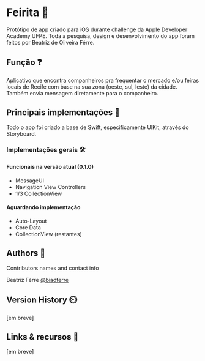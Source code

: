 # Feirita 🛒

Protótipo de app criado para iOS durante challenge da Apple Developer Academy UFPE. Toda a pesquisa, design e desenvolvimento do app foram feitos por Beatriz de Oliveira Férre.

## Função ❓

Aplicativo que encontra companheiros pra frequentar o mercado e/ou feiras locais de Recife com base na sua zona (oeste, sul, leste) da cidade. Também envia mensagem diretamente para o companheiro.

## Principais implementações 📖

Todo o app foi criado a base de Swift, especificamente UIKit, através do Storyboard.

### Implementações gerais 🛠️

#### Funcionais na versão atual (0.1.0)
* MessageUI
* Navigation View Controllers
* 1/3 CollectionView

#### Aguardando implementação
* Auto-Layout
* Core Data
* CollectionView (restantes)

## Authors 🧍

Contributors names and contact info

Beatriz Férre 
[@biadferre](https://instagram.com/biadferre)

## Version History ⏲️

[em breve]

## Links & recursos 🔗

[em breve]
